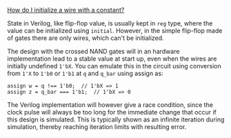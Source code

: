[How do I initialize a wire with a constant?](https://stackoverflow.com/questions/36383980/how-to-initialize-a-wire-with-constant-in-verilog)

State in Verilog, like flip-flop value, is usually kept in `reg` type, where the value can be initialized using `initial`. However, in the simple flip-flop made of gates there are only wires, which can't be initialized.

The design with the crossed NAND gates will in an hardware implementation lead to a stable value at start up, even when the wires are initially undefined `1'bX`. You can emulate this in the circuit using conversion from `1'X` to `1'b0` or `1'b1` at `q` and `q_bar` using assign as:

```
assign w = q !== 1'b0;  // 1'bX => 1
assign z = q_bar === 1'b1;  // 1'bX => 0
```

The Verilog implementation will however give a race condition, since the clock pulse will always be too long for the immediate change that occur if this design is simulated. This is typically shown as an infinite iteration during simulation, thereby reaching iteration limits with resulting error.